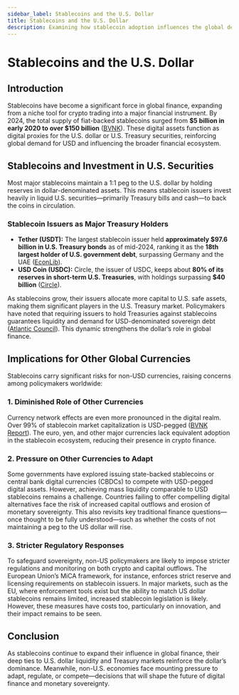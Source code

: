 ```yaml
---
sidebar_label: Stablecoins and the U.S. Dollar
title: Stablecoins and the U.S. Dollar
description: Examining how stablecoin adoption influences the global demand for U.S. dollars and U.S. securities.
---
```


# Stablecoins and the U.S. Dollar

## Introduction

Stablecoins have become a significant force in global finance, expanding from a niche tool for crypto trading into a major financial instrument. By 2024, the total supply of fiat-backed stablecoins surged from **$5 billion in early 2020 to over $150 billion** ([BVNK](https://bvnk.com/report/decade-of-digital-dollars#:~:text=In%20the%20last%20decade%2C%20we%E2%80%99ve,others%2C%20they%20power%20financial%20markets)). These digital assets function as digital proxies for the U.S. dollar or U.S. Treasury securities, reinforcing global demand for USD and influencing the broader financial ecosystem.

## Stablecoins and Investment in U.S. Securities

Most major stablecoins maintain a 1:1 peg to the U.S. dollar by holding reserves in dollar-denominated assets. This means stablecoin issuers invest heavily in liquid U.S. securities—primarily Treasury bills and cash—to back the coins in circulation.

### **Stablecoin Issuers as Major Treasury Holders**

- **Tether (USDT):** The largest stablecoin issuer held **approximately $97.6 billion in U.S. Treasury bonds** as of mid-2024, ranking it as the **18th largest holder of U.S. government debt**, surpassing Germany and the UAE ([EconLib](https://www.econlib.org/jeff-hummel-on-tether/#:~:text=Treasuries%20after%20the%20governments%20of,%E2%80%9D)).
- **USD Coin (USDC):** Circle, the issuer of USDC, keeps about **80% of its reserves in short-term U.S. Treasuries**, with holdings surpassing **$40 billion** ([Circle](https://www.circle.com/blog/how-the-usdc-reserve-is-structured-and-managed#:~:text=How%20the%20USDC%20Reserve%20is,within%20the%20US%20banking%20system)). 

As stablecoins grow, their issuers allocate more capital to U.S. safe assets, making them significant players in the U.S. Treasury market. Policymakers have noted that requiring issuers to hold Treasuries against stablecoins guarantees liquidity and demand for USD-denominated sovereign debt ([Atlantic Council](https://www.atlanticcouncil.org/)). This dynamic strengthens the dollar’s role in global finance.

## Implications for Other Global Currencies

Stablecoins carry significant risks for non-USD currencies, raising concerns among policymakers worldwide:

### **1. Diminished Role of Other Currencies**

Currency network effects are even more pronounced in the digital realm. Over 99% of stablecoin market capitalization is USD-pegged ([BVNK Report](https://bvnk.com/report/decade-of-digital-dollars)). The euro, yen, and other major currencies lack equivalent adoption in the stablecoin ecosystem, reducing their presence in crypto finance.

### **2. Pressure on Other Currencies to Adapt**

Some governments have explored issuing state-backed stablecoins or central bank digital currencies (CBDCs) to compete with USD-pegged digital assets. However, achieving mass liquidity comparable to USD stablecoins remains a challenge. Countries failing to offer compelling digital alternatives face the risk of increased capital outflows and erosion of monetary sovereignty. This also revisits key traditional finance questions—once thought to be fully understood—such as whether the costs of not maintaining a peg to the US dollar will rise.

### **3. Stricter Regulatory Responses**

To safeguard sovereignty, non-US policymakers are likely to impose stricter regulations and monitoring on both crypto and capital outflows. The European Union’s MiCA framework, for instance, enforces strict reserve and licensing requirements on stablecoin issuers. In major markets, such as the EU, where enforcement tools exist but the ability to match US dollar stablecoins remains limited, increased stablecoin legislation is likely. However, these measures have costs too, particularly on innovation, and their impact remains to be seen.

## Conclusion

As stablecoins continue to expand their influence in global finance, their deep ties to U.S. dollar liquidity and Treasury markets reinforce the dollar’s dominance. Meanwhile, non-U.S. economies face mounting pressure to adapt, regulate, or compete—decisions that will shape the future of digital finance and monetary sovereignty.


